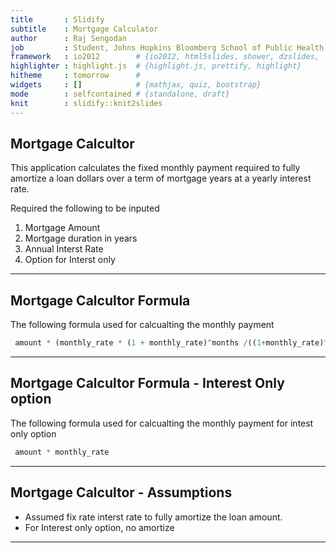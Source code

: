 ```yaml
---
title       : Slidify
subtitle    : Mortgage Calculator
author      : Raj Sengodan
job         : Student, Johns Hopkins Bloomberg School of Public Health
framework   : io2012        # {io2012, html5slides, shower, dzslides, ...}
highlighter : highlight.js  # {highlight.js, prettify, highlight}
hitheme     : tomorrow      # 
widgets     : []            # {mathjax, quiz, bootstrap}
mode        : selfcontained # {standalone, draft}
knit        : slidify::knit2slides
---
```



## Mortgage Calcultor

This application calculates the fixed monthly payment required to fully amortize a loan  dollars over a term of mortgage years at a yearly interest rate. 

Required the following to be inputed

1. Mortgage Amount
2. Mortgage duration in years
3. Annual Interst Rate
4. Option for Interst only

---

## Mortgage Calcultor Formula

The following formula used for calcualting the monthly payment


```r
 amount * (monthly_rate * (1 + monthly_rate)^months /((1+monthly_rate)^months -1  )   )
```

---
## Mortgage Calcultor Formula - Interest Only option

The following formula used for calcualting the monthly payment for intest only option


```r
 amount * monthly_rate 
```

---

## Mortgage Calcultor - Assumptions

* Assumed fix rate interst rate to fully amortize the loan amount. 
* For Interest only option, no amortize

---

